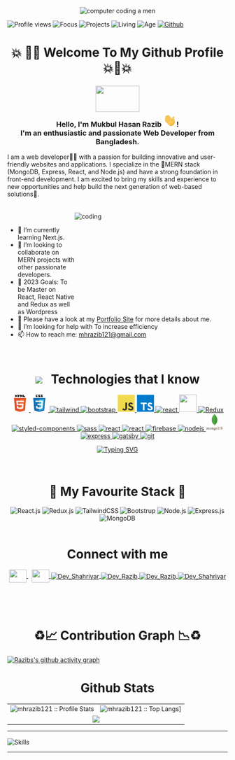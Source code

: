 <p align="center" >
<img alt="computer coding a men" src="https://i.ibb.co/9pNj7M3/coding.gif" width="100%" height="320" />
</p>

<!-- Badge -->

![Profile views](https://komarev.com/ghpvc/?username=mhrazib121&label=Profile%20views&color=0e75b6&style=flat)
![Focus](https://img.shields.io/badge/focus-FullStack-critical)
![Projects](https://img.shields.io/badge/projects-35-important)
![Living](https://img.shields.io/badge/living-Narsingdi-3c9)
![Age](https://img.shields.io/badge/age-25-blueviolet)
[![Github](https://img.shields.io/github/followers/mhrazib121?label=Follow&style=social)](https://github.com/mhrazib121)&nbsp;

<!--START_SECTION:waka-->
<!-- ![Code Time](http://img.shields.io/badge/Code%20Time-1%2C187%20hrs%2034%20mins-blue)
 -->
<!-- ![views](https://komarev.com/ghpvc/?username=shahriyarhosen&label=Profile%20views&color=0e75b6&style=flat) -->

<!-- === === === === === === === === === === === === === === -->
<!-- ✦✦✦ -->

<h1 align="center" >💥 💫💥 Welcome To My Github Profile 💥💫💥</h1>

<div>

  <h3 align="center">
    <!--Bd flag-->
    <img src="https://bestanimations.com/media/bangladesh/1932860375bangladesh-flag-waving-gif-animation-6.gif#.Y7aWtlAZZRY.link" width="100px" height="60px"/> 
    <br/> 
    Hello, I'm Mukbul Hasan Razib <img src="https://raw.githubusercontent.com/ABSphreak/ABSphreak/master/gifs/Hi.gif" width="30px" height="30px">! 
    <br/> 
    I'm an enthusiastic and passionate Web Developer from Bangladesh.
  </h3>

  <div align="left" text-align= "justify">
    I am a web developer💖✨ with a passion for building innovative and user-friendly websites and applications. I specialize in the 🎯MERN stack (MongoDB, Express, React, and Node.js) and have a strong foundation in front-end development. I am excited to bring my skills and experience to new opportunities and help build the next generation of web-based solutions🚀.
  </div>
  <br />

<!-- [![mhrazib121's wakatime stats](https://github-readme-stats.vercel.app/api/wakatime?username=shahriyarhosen)](https://github.com/anuraghazra/github-readme-stats) -->

<div> 
<!-- <h3 align="center"> Hi 👋, I'm Front End Developer.</h3> -->
<!-- About Me -->
<!-- I'm Shahriyar Hosen web developer from Bangladesh. I love web development because I can showcase my creativity in this work. I want to see myself as a skilled web developer through my hard work. I am just starting my career so I want to work with the kind of people so that I can improve myself professionally and personally through them. my goal is to finish the job on time and do my best to get the job done beautifully. -->

<!-- === === === === === === === === === === === === === === -->

<!-- - 🌱 I’m currently working INMOGR
- 🤔 I’m looking for help with To increase efficiency
- 📫 How to reach me: mhrazib121@gmail.com
- 🕵️‍♂️ My portfolio: https://mhrazib121.web.app/
- 💻 Currently working project:- [Traveling Agency Website](https://traveling-agency.web.app/) -->

<br />

<!-- right side img -->
<img align="right" alt="coding" width="350" height="220" src="https://cdn.dribbble.com/users/1162077/screenshots/5403918/focus-animation.gif"/>

<br />

<div>
<!-- left side section -->

- 🌱 I’m currently learning Next.js.
- 👯 I’m looking to collaborate on MERN projects with other passionate developers.
- 🥅 2023 Goals: To be Master on React, React Native and Redux as well as Wordpress
- 🎯 Please have a look at my [Portfolio Site](https://razib-portfolio-sdgf.netlify.app/#) for more details about me.
- 🤔 I’m looking for help with To increase efficiency
- 📫 How to reach me: mhrazib121@gmail.com
</div>

<!-- === === === === === === Technologies that I know === === === === === === === -->

<br/>
<h1 align="center">
  <img src = "https://media2.giphy.com/media/QssGEmpkyEOhBCb7e1/giphy.gif?cid=ecf05e47a0n3gi1bfqntqmob8g9aid1oyj2wr3ds3mg700bl&rid=giphy.gif" width='50'/>
  &nbsp; Technologies that I know
</h1>

<p align="center">
  <a href="https://www.w3.org/html/" target="_blank" rel="noreferrer"> 
  <img src="https://raw.githubusercontent.com/devicons/devicon/master/icons/html5/html5-original-wordmark.svg" alt="html5" width="40" height="40"/> 
  </a> 
  <a href="https://www.w3schools.com/css/" target="_blank" rel="noreferrer"> 
  <img src="https://raw.githubusercontent.com/devicons/devicon/master/icons/css3/css3-original-wordmark.svg" alt="css3" width="40" height="40"/> 
  </a> 
  <a href="https://tailwindcss.com/" target="_blank" rel="noreferrer"> 
  <img src="https://www.vectorlogo.zone/logos/tailwindcss/tailwindcss-icon.svg" alt="tailwind" width="40" height="40"/> 
  </a> 
  <a href="https://getbootstrap.com" target="_blank" rel="noreferrer"> 
  <img src="https://i.ibb.co/6BRCwLQ/bootstrap.png" alt="bootstrap" width="40" height="40"/> 
  </a> 
  <a href="https://developer.mozilla.org/en-US/docs/Web/JavaScript" target="_blank" rel="noreferrer"> 
  <img src="https://raw.githubusercontent.com/devicons/devicon/master/icons/javascript/javascript-original.svg" alt="javascript" width="40" height="40"/> 
  </a>
  <a href="https://www.typescriptlang.org/" target="_blank" rel="noreferrer"> 
  <img src="https://raw.githubusercontent.com/devicons/devicon/master/icons/typescript/typescript-original.svg" alt="typescript" width="40" height="40"/> 
  </a>
  <a href="https://reactjs.org/" target="_blank" rel="noreferrer"> 
  <img src="https://i.ibb.co/5xXVNVh/react.png" alt="react" width="40" height="40"/> 
  </a> 
  <a href="https://nextjs.org/" target="_blank" rel="noreferrer"> 
  <img src="https://res.cloudinary.com/dev-shahriyar/image/upload/v1687531061/Store/next_fwgcua.png" width="40" height="40"/> 
  </a> 
  <a href="https://redux.js.org/" target="_blank" rel="noreferrer"> 
  <img src="https://i.ibb.co/v4BFdS7/Redux.png" alt="Redux" width="40" height="40"/> 
  </a> 
  <a href="https://styled-components.com/" target="_blank" rel="noreferrer"> 
  <img src="https://res.cloudinary.com/dev-shahriyar/image/upload/v1677149819/Store/styled-components_uwtdhi.png" alt="styled-components" width="40" height="40"/> 
  </a> 
  <a href="https://sass-lang.com/" target="_blank" rel="noreferrer"> 
  <img src="https://res.cloudinary.com/dev-shahriyar/image/upload/v1677149356/Store/sass_dh63as.svg" alt="sass" width="40" height="40"/> 
  </a> 
  <a href="https://reactrouter.com/" target="_blank" rel="noreferrer"> 
  <img src="https://i.ibb.co/72RyCgr/route-removebg-preview.png" alt="react" width="40" height="40"/> 
  </a>
  <a href="https://react-query.tanstack.com/" target="_blank" rel="noreferrer"> 
  <img src="https://i.ibb.co/KG89Bqd/Screenshot-1-removebg-preview.png" alt="react" width="40" height="40"/> 
  </a>
  <a href="https://firebase.google.com/" target="_blank" rel="noreferrer"> 
  <img src="https://www.vectorlogo.zone/logos/firebase/firebase-icon.svg" alt="firebase" width="40" height="40"/> 
  </a>

  <a href="https://nodejs.org" target="_blank" rel="noreferrer"> 
  <img src="https://res.cloudinary.com/dev-shahriyar/image/upload/v1676877581/Store/node-js_yvcjpp.png" alt="nodejs" width="35" height="40"/> 
  </a> 
  <a href="https://www.mongodb.com/" target="_blank" rel="noreferrer"> 
  <img src="https://raw.githubusercontent.com/devicons/devicon/master/icons/mongodb/mongodb-original-wordmark.svg" alt="mongodb" width="40" height="40"/> 
  </a> 
  <a href="https://expressjs.com" target="_blank" rel="noreferrer"> 
  <img src="https://res.cloudinary.com/dev-shahriyar/image/upload/v1676877264/Store/Express-js_r4har1.png" alt="express" width="40" height="40"/> 
  </a>

  <a href="https://www.gatsbyjs.com/" target="_blank" rel="noreferrer"> 
  <img src="https://res.cloudinary.com/dev-shahriyar/image/upload/v1677149356/Store/gatsby_nk1bel.svg" alt="gatsby" width="40" height="40"/> 
  </a>

  <a href="https://git-scm.com/" target="_blank" rel="noreferrer"> 
  <img src="https://www.vectorlogo.zone/logos/git-scm/git-scm-icon.svg" alt="git" width="40" height="40"/> 
  </a>
</p>

<!-- Technologies Slider -->
<p align="center">
  <a href="https://git.io/typing-svg">
    <img src="https://readme-typing-svg.demolab.com?font=Fira+Code&weight=600&duration=6000&pause=2000&center=true&vCenter=true&width=700&lines=HTML5+CSS3+JavaScript+Typescript+React+;ES6+Redux+React-Router+Context-API+Git+;Tailwind-CSS+Bootstrap-5+Styled-Components+SASS+MaterialUI;Firebase+Nodejs+ExpressJs+MongoDB+JWT;React-Native+NextJs+Gatsby+Heroku+Netlify" alt="Typing SVG" />
  </a>
</p>

<br/>
 <!--  === === === === === === === Favorite Stack === === === === === === === ===  -->

<h1 align="center">💖 My Favourite Stack 💖</h1>

<div align="center">
  <img alt="React.js" src="https://img.shields.io/badge/React-20232A?style=for-the-badge&logo=react&logoColor=61DAFB" />
  <img alt="Redux.js" src="https://img.shields.io/badge/Redux-593D88?style=for-the-badge&logo=redux&logoColor=white" />
  <img alt="TailwindCSS" src="https://img.shields.io/badge/Tailwind_CSS-38B2AC?style=for-the-badge&logo=tailwind-css&logoColor=white"/>
  <img alt="Bootstrup" src="https://img.shields.io/badge/Bootstrap-563D7C?style=for-the-badge&logo=bootstrap&logoColor=white"/>  
  <img alt="Node.js" src="https://img.shields.io/badge/Node.js-43853D?style=for-the-badge&logo=node.js&logoColor=white" />
  <img alt="Express.js" src="https://img.shields.io/badge/express.js-%23404d59.svg?style=for-the-badge&logo=express&logoColor=%2361DAFB"/>
  <img alt="MongoDB" src="https://img.shields.io/badge/MongoDB-4EA94B?style=for-the-badge&logo=mongodb&logoColor=white" />
</div>

<!-- === === === === === === Connect with me === === === === === === === === -->

<br/>
<h1 align="center">Connect with me</h1>

<p align="center">
  <a href="mailto:mhrazib121@gmail.com" target="_blank" rel="noopener" >
  <img align="center" src="https://res.cloudinary.com/dev-shahriyar/image/upload/v1677595841/Store/email_hbywdm.png" height="30" width="40"/>
  </a>&nbsp;
  
  <a href="https://razib-portfolio-sdgf.netlify.app/" target="_blank" rel="noopener">
  <img align="center" src="https://res.cloudinary.com/dev-shahriyar/image/upload/v1677595758/Store/protfolio_ibvttp.png" height="30" width="40" />
  </a>
  <a  href="https://twitter.com/" target="blank">
  <img  align="center" src="https://res.cloudinary.com/dev-shahriyar/image/upload/v1677595759/Store/twitter_b1dxym.svg" alt="Dev_Shahriyar" height="30" width="40" />
  </a>
  <a href="https://www.linkedin.com/in/mukbulhasanrazib/" target="blank">
  <img align="center" src="https://res.cloudinary.com/dev-shahriyar/image/upload/v1677595758/Store/linkedIn_f49kns.svg" alt="Dev_Razib" height="30" width="40" />
  </a>
  <a href="https://www.facebook.com/mdmh.razib/" target="blank">
  <img align="center" src="https://res.cloudinary.com/dev-shahriyar/image/upload/v1677595759/Store/facebook_ss7fs6.svg" alt="Dev_Razib" height="30" width="40" />
  </a>
  <a href="https://www.instagram.com/__mdmhrazib/" target="blank">
  <img align="center" src="https://res.cloudinary.com/dev-shahriyar/image/upload/v1677595759/Store/instagram_xxtsnx.svg" alt="Dev_Shahriyar" height="30" width="40" />
  </a>
</p>

<!-- Visitor count -->
<br/>
<p align="center"> 
<!--   Visitor count <br/> -->
<!--   <img src="https://profile-counter.glitch.me/mhrazib121/count.svg" /> -->
</p>

<br/>
<!-- === === === === === === Contribution Graph === === === === === === === === -->
<h1 align="center">♻️📈 Contribution Graph 📉♻️</h1>

[![Razibs's github activity graph](https://github-readme-activity-graph.vercel.app/graph?username=mhrazib121&theme=github-compact)](https://github.com/ashutosh00710/github-readme-activity-graph)

<!-- === === === === === === Github Stats === === === === === === === === -->

<p align="center">
   <table align='center'>
   <h1 align="center">Github Stats</h1>
   <!-- 
   Favorites:[
    blue-green,
    chartreuse-dark,
    highcontrast,
   ]
   All Themes link:-> https://github.com/anuraghazra/github-readme-stats/blob/master/themes/README.md 
   -->
      <tr>
       <td>
        <img alt="mhrazib121 :: Profile Stats" src="https://github-readme-stats.vercel.app/api?username=mhrazib121&theme=blue-green&amp;show_icons=true&amp;count_private=true&amp;hide_border=true" />
       </td>
        <!--     &hide=html     -->
       <td>
        <img alt="mhrazib121 :: Top Langs]" src="https://github-readme-stats.vercel.app/api/top-langs/?username=mhrazib121&langs_count=20&theme=blue-green&layout=compact&hide=html"> 
       </td>
     </tr>
     <tr>
        <td colspan="2" align="center">
          <img  align="center" src="https://github-readme-streak-stats.herokuapp.com?user=mhrazib121&theme=blue-green&hide_border=true">
        </td>
     </tr>
   </table>
</p>

<!--  Project png-->

<hr>
<!-- ![55 png](https://user-images.githubusercontent.com/113727503/210175898-86362362-5152-4849-9263-4a018cadd21e.png) -->

<img align='center' height='200' width="1366"  src='https://user-images.githubusercontent.com/113727503/210175898-86362362-5152-4849-9263-4a018cadd21e.png' alt='Skills'>
<hr>
